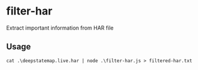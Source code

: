 # filter-har
Extract important information from HAR file

## Usage

```
cat .\deepstatemap.live.har | node .\filter-har.js > filtered-har.txt
```
